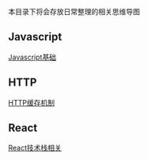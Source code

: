 本目录下将会存放日常整理的相关思维导图

## Javascript

[Javascript基础](http://htmlpreview.github.io/?https://github.com/lengxing/MyBlog/blob/master/MindMaps/Javascript%E5%9F%BA%E7%A1%80.html)


## HTTP

[HTTP缓存机制](http://htmlpreview.github.io/?https://github.com/lengxing/MyBlog/blob/master/MindMaps/HTTP%E7%BC%93%E5%AD%98%E6%9C%BA%E5%88%B6.html)

## React

[React技术栈相关](http://htmlpreview.github.io/?https://github.com/lengxing/MyBlog/blob/master/MindMaps/ReactMaterials.html)
